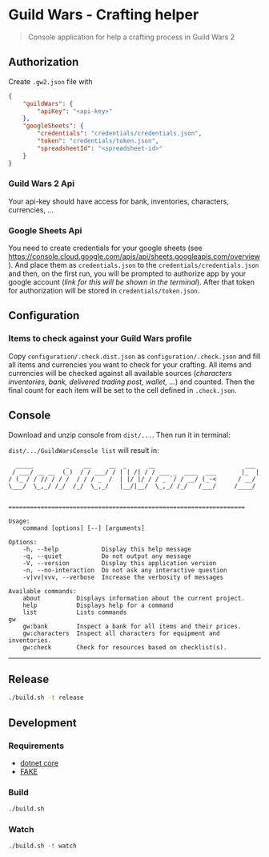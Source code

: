 Guild Wars - Crafting helper
============================

> Console application for help a crafting process in Guild Wars 2

## Authorization
Create `.gw2.json` file with
```json
{
    "guildWars": {
        "apiKey": "<api-key>"
    },
    "googleSheets": {
        "credentials": "credentials/credentials.json",
        "token": "credentials/token.json",
        "spreadsheetId": "<spreadsheet-id>"
    }
}
```

### Guild Wars 2 Api
Your api-key should have access for bank, inventories, characters, currencies, ...

### Google Sheets Api
You need to create credentials for your google sheets (see https://console.cloud.google.com/apis/api/sheets.googleapis.com/overview).
And place them as `credentials.json` to the `credentials/credentials.json` and then, on the first run, you will be prompted to authorize app by your google account (_link for this will be shown in the terminal_). After that token for authorization will be stored in `credentials/token.json`.

## Configuration

### Items to check against your Guild Wars profile
Copy `configuration/.check.dist.json` as `configuration/.check.json` and fill all items and currencies you want to check for your crafting.
All items and currencies will be checked against all available sources (_characters inventories, bank, delivered trading post, wallet, ..._) and counted. Then the final count for each item will be set to the cell defined in `.check.json`.

## Console
Download and unzip console from `dist/...`.
Then run it in terminal:

`dist/.../GuildWarsConsole list` will result in:

      _____         _    __     __  _      __                         ___
     / ___/ __ __  (_)  / / ___/ / | | /| / / ___ _  ____  ___       |_  |
    / (_ / / // / / /  / / / _  /  | |/ |/ / / _ `/ / __/ (_-<      / __/
    \___/  \_,_/ /_/  /_/  \_,_/   |__/|__/  \_,_/ /_/   /___/     /____/


    ==================================================================

    Usage:
        command [options] [--] [arguments]

    Options:
        -h, --help            Display this help message
        -q, --quiet           Do not output any message
        -V, --version         Display this application version
        -n, --no-interaction  Do not ask any interactive question
        -v|vv|vvv, --verbose  Increase the verbosity of messages

    Available commands:
        about          Displays information about the current project.
        help           Displays help for a command
        list           Lists commands
    gw
        gw:bank        Inspect a bank for all items and their prices.
        gw:characters  Inspect all characters for equipment and inventories.
        gw:check       Check for resources based on checklist(s).

---
## Release
```bash
./build.sh -t release
```

## Development
### Requirements
- [dotnet core](https://dotnet.microsoft.com/learn/dotnet/hello-world-tutorial)
- [FAKE](https://fake.build/fake-gettingstarted.html)

### Build
```bash
./build.sh
```

### Watch
```bash
./build.sh -t watch
```
